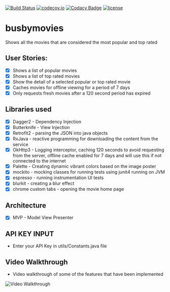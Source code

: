 [![Build Status](https://travis-ci.org/steve1rm/busbymovies.svg?branch=master)](https://travis-ci.org/steve1rm/busbymovies)
[![codecov.io](https://codecov.io/gh/steve1rm/busbymovies/coverage.svg?branch=master)](https://codecov.io/gh/steve1rm/busbymovies/branch/master)
[![Codacy Badge](https://api.codacy.com/project/badge/Grade/c148728542684e8095e2d9cf98902dba)](https://www.codacy.com/app/steve1rm/busbymovies?utm_source=github.com&amp;utm_medium=referral&amp;utm_content=steve1rm/busbymovies&amp;utm_campaign=Badge_Grade)
[![license](https://img.shields.io/github/license/mashape/apistatus.svg)](https://opensource.org/licenses/MIT)
# busbymovies
Shows all the movies that are considered the most popular and top rated

## User Stories:

* [x] Shows a list of popular movies
* [x] Shows a list of top rated movies
* [x] Show the detail of a selected popular or top rated movie
* [x] Caches movies for offline viewing for a period of 7 days
* [x] Only requests fresh movies after a 120 second period has expired

## Libraries used
* [x] Dagger2 - Dependency Injection
* [x] Butterknife - View Injection
* [x] Retrofit2 - parsing the JSON into java objects
* [x] RxJava - reactive programming for downloading the content from the service 
* [x] OkHttp3 - Logging interceptor, caching 120 seconds to avoid requesting from the server, offline cache enabled for 7 days and will use this if not connected to the internet
* [x] Palette - Creating dynamic vibrant colors based on the image poster
* [x] mockito - mocking classes for running tests using junit4 running on JVM
* [x] espresso - running instrumentation UI tests
* [x] blurkit - creating a blur effect
* [x] chrome custom tabs - opening the movie home page

## Architecture 
* [x] MVP - Model View Presenter

## API KEY INPUT
* Enter your API Key in utils/Constants.java file

## Video Walkthrough
* Video walkthrough of some of the features that have been implemented
<img src='https://github.com/steve1rm/busbymovies/blob/master/busbymoviepart1.gif' title='Video Walkthrough' alt='Video Walkthrough' />

